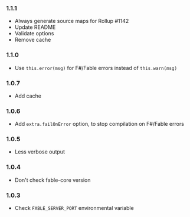 ### 1.1.1

* Always generate source maps for Rollup #1142
* Update README
* Validate options
* Remove cache

### 1.1.0

* Use `this.error(msg)` for F#/Fable errors instead of `this.warn(msg)`

### 1.0.7

* Add cache

### 1.0.6

* Add `extra.failOnError` option, to stop compilation on F#/Fable errors

### 1.0.5

* Less verbose output

### 1.0.4

* Don't check fable-core version

### 1.0.3

* Check `FABLE_SERVER_PORT` environmental variable
